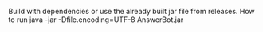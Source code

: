 Build with dependencies or use the already built jar file from releases.
How to run
java -jar -Dfile.encoding=UTF-8 AnswerBot.jar
